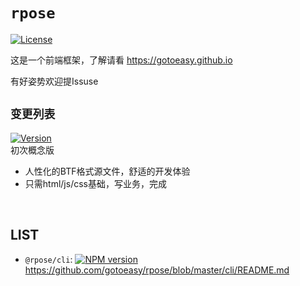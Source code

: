 # `rpose`

[![License](https://img.shields.io/badge/License-Apache%202-brightgreen.svg)](http://www.apache.org/licenses/LICENSE-2.0)

这是一个前端框架，了解请看 https://gotoeasy.github.io


有好姿势欢迎提Issuse


## `变更列表`
[![Version](https://img.shields.io/badge/Version-0.1.0-orange.svg)](#) <br>
初次概念版
* 人性化的BTF格式源文件，舒适的开发体验<br>
* 只需html/js/css基础，写业务，完成<br>

<br>

## LIST
* `@rpose/cli`: [![NPM version](https://img.shields.io/npm/v/@rpose/cli.svg)](https://www.npmjs.com/package/@rpose/cli) https://github.com/gotoeasy/rpose/blob/master/cli/README.md

